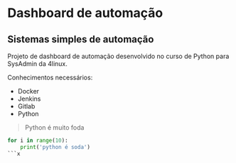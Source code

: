 # Dashboard de automação

## Sistemas simples de automação

Projeto de dashboard de automação desenvolvido no curso de Python para SysAdmin da 4linux.

Conhecimentos necessários:

- Docker
- Jenkins
- Gitlab
- Python

> Python é muito foda

``` python
for i in range(10):
    print('python é soda')
```x